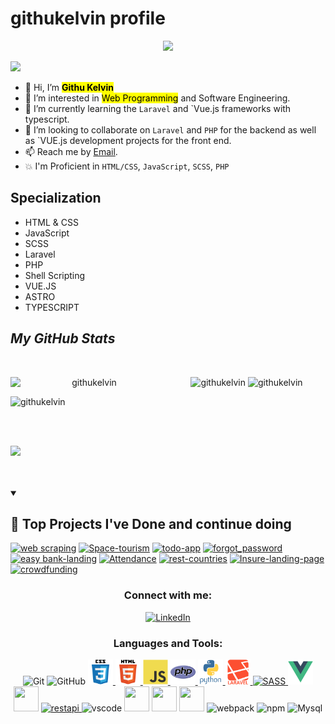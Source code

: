 # **githukelvin profile**

<p align="center">
  <img src="https://readme-typing-svg.demolab.com?font=Open+sans&pause=1000&color=1149F7&background=FF8B9400&width=435&lines=Frontend+%26+Backend+Developer;Intermediate+Web+scraper;2%2B+Years+of+experience;Always+Learning+new+Things;Interested+in+Network+hacking">
</p>


[![](https://visitcount.itsvg.in/api?id=githukelvin&label=Profile%20Views&pretty=false)](https://githukelvin.tech)

- 👋 Hi, I’m <mark>**Githu Kelvin**</mark>
- 👀 I’m interested in <mark>Web Programming</mark> and Software Engineering.
- 🌱 I’m currently learning the `Laravel` and `Vue.js frameworks with typescript.
- 💞️ I’m looking to collaborate on `Laravel` and `PHP` for the backend as well as `VUE.js development projects for the front end.
- 📫 Reach me by <!--[Mobile No](0758206444) or text via--> [Email](kelvingithu019@gmail.com).
- 💥 I'm Proficient in `HTML/CSS`, `JavaScript`, `SCSS`, `PHP`

## Specialization

- HTML & CSS
- JavaScript
- SCSS
- Laravel
- PHP
- Shell Scripting
- VUE.JS
- ASTRO
- TYPESCRIPT

<h2><i>My GitHub Stats</i></h2>

<br />
<p align="center">
  <img
    width="50%"
    src="https://github-readme-streak-stats.herokuapp.com?user=githukelvin&theme=blood-dark"
    alt="githukelvin"
  />
<img
    width="40%"
    src="https://github-readme-stats.vercel.app/api/top-langs?username=githukelvin&show_icons=true&theme=dark&title_color=ff8000&text_color=ffffff&bg_color=000000&locale=en&layout=compact&hide_border=true"
    alt="githukelvin"
  />
<img width="50%"  align="left"
        src="https://github-readme-stats.vercel.app/api/wakatime?username=@creator254&layout=compact&theme=tokyonight" alt="githukelvin"/>
</p>

<p align="left">
  <img
    src="https://github-readme-stats.vercel.app/api?username=githukelvin&show_icons=true&theme=gotham"
    alt="githukelvin"
  />
</p>
<br><br>

<p><img src="https://wakatime.com/share/@creator254/63909aa3-cee7-41de-8b63-287dad00f7ba.svg"/></p>
<br><br>

<details align="left" open>
  <summary><h2>📕 Top Projects I've Done and continue doing</h2></summary>

  <!-- Small repo cards https://github.com/DenverCoder1/github-readme-stats (fork of anuraghazra/GitHub-readme-stats) -->
  <p align="left">
    <a href="https://github.com/githukelvin/python-Webscraping"
      ><img
        width="278"
        src="https://denvercoder1-github-readme-stats.vercel.app/api/pin/?username=githukelvin&repo=python-Webscraping&theme=react&bg_color=1F222E&title_color=F85D7F&hide_border=true&icon_color=F8D866&show_icons=false&show_description=false"
        alt="web scraping"
    /></a>
    <a href="https://github.com/githukelvin/Space-tourism"
      ><img
        width="278"
        src="https://denvercoder1-github-readme-stats.vercel.app/api/pin/?username=githukelvin&repo=Space-tourism&theme=react&bg_color=1F222E&title_color=F85D7F&hide_border=true&icon_color=F8D866&show_icons=false&show_description=false"
        alt="Space-tourism"
    /></a>
    <a href="https://github.com/githukelvin/todo-app"
      ><img
        width="278"
        src="https://denvercoder1-github-readme-stats.vercel.app/api/pin/?username=githukelvin&repo=todo-app&theme=react&bg_color=1F222E&title_color=F85D7F&hide_border=true&icon_color=F8D866&show_icons=false&show_description=false"
        alt="todo-app"
    /></a>
    <a href="https://github.com/githukelvin/forgot_password"
      ><img
        width="278"
        src="https://denvercoder1-github-readme-stats.vercel.app/api/pin/?username=githukelvin&repo=forgot_password&theme=react&bg_color=1F222E&title_color=F85D7F&hide_border=true&icon_color=F8D866&show_icons=false&show_description=false"
        alt="forgot_password"
    /></a>
    <a href="https://github.com/githukelvin/easybank-landing"
      ><img
        width="278"
        src="https://denvercoder1-github-readme-stats.vercel.app/api/pin?username=githukelvin&repo=easybank-landing&theme=react&bg_color=1F222E&title_color=F85D7F&hide_border=true&icon_color=F8D866&show_icons=false&show_description=false"
        alt="easy bank-landing"
    /></a>
    <a href="https://github.com/githukelvin/Attedance-system"
      ><img
        width="278"
        src="https://denvercoder1-github-readme-stats.vercel.app/api/pin?username=githukelvin&repo=Attedance-system&theme=react&bg_color=1F222E&title_color=F85D7F&hide_border=true&icon_color=F8D866&show_icons=false&show_description=false"
        alt="Attendance"
    /></a>
    <a href="https://github.com/githukelvin/rest-countries"
      ><img
        width="278"
        src="https://denvercoder1-github-readme-stats.vercel.app/api/pin?username=githukelvin&repo=rest-countries&theme=react&bg_color=1F222E&title_color=F85D7F&hide_border=true&icon_color=F8D866&show_icons=false&show_description=false"
        alt="rest-countries"
    /></a>
       <a href="https://github.com/githukelvin/Insure-landing-page"
      ><img
        width="278"
        src="https://denvercoder1-github-readme-stats.vercel.app/api/pin?username=githukelvin&repo=Insure-landing-page&theme=react&bg_color=1F222E&title_color=F85D7F&hide_border=true&icon_color=F8D866&show_icons=false&show_description=false"
        alt="Insure-landing-page"
    /></a>
     <a href="https://github.com/githukelvin/crowdfunding"
      ><img
        width="278"
        src="https://denvercoder1-github-readme-stats.vercel.app/api/pin?username=githukelvin&repo=crowdfunding&theme=react&bg_color=1F222E&title_color=F85D7F&hide_border=true&icon_color=F8D866&show_icons=false&show_description=false"
        alt="crowdfunding"
    /></a>
  </p>
</details>

<h3 align="center">Connect with me:</h3>
<p align="center">
  <a
    href="https://www.linkedin.com/in/kelvingithu/?lipi=urn%3Ali%3Apage%3Ad_flagship3_feed%3B3tnMURuWQwGxsAutgE88oQ%3D%3D"
    target="blank"
    ><img
      height="50"
      src="https://brand.linkedin.com/content/dam/me/brand/en-us/brand-home/logos/In-Blue-Logo.png.original.png"
      alt="LinkedIn"
      title="LinkedIn"
  /></a>
</p>

<h3 align="center">Languages and Tools:</h3>
<p align="center">
  <img
    height="40"
    src="https://user-images.githubusercontent.com/25181517/117364277-fc4eb280-aebd-11eb-8769-a3583c6a2037.png"
    alt="Git"
    title="Git"
  />
  <img
    height="40"
    src="https://user-images.githubusercontent.com/25181517/117364276-fc4eb280-aebd-11eb-92ba-8a6ef74b7313.png"
    alt="GitHub"
    title="GitHub"
  />
  <a href="https://www.w3schools.com/css/" target="_blank" rel="noreferrer">
    <img
      src="https://raw.githubusercontent.com/devicons/devicon/master/icons/css3/css3-original-wordmark.svg"
      alt="css3"
      width="40"
      height="40"
    />
  </a>
  <a href="https://www.w3.org/html/" target="_blank" rel="noreferrer">
    <img
      src="https://raw.githubusercontent.com/devicons/devicon/master/icons/html5/html5-original-wordmark.svg"
      alt="html5"
      width="40"
      height="40"
    />
  </a>
  <a
    href="https://developer.mozilla.org/en-US/docs/Web/JavaScript"
    target="_blank"
    rel="noreferrer"
  >
    <img
      src="https://raw.githubusercontent.com/devicons/devicon/master/icons/javascript/javascript-original.svg"
      alt="javascript"
      width="40"
      height="40"
    />
  </a>
  <a href="https://php.net" target="_blank" rel="noreferrer">
    <img
      src="https://raw.githubusercontent.com/devicons/devicon/master/icons/php/php-original.svg"
      alt="php"
      width="40"
      height="40"
    />
  </a>
  <a href="https://python.org" target="_blank" rel="noreferrer">
    <img
      src="https://raw.githubusercontent.com/devicons/devicon/master/icons/python/python-original-wordmark.svg"
      alt="python"
      width="40"
      height="40"
    />
  </a>
    <a href="https://python.org" target="_blank" rel="noreferrer">
    <img
      src="https://raw.githubusercontent.com/devicons/devicon/master/icons/laravel/laravel-plain-wordmark.svg"
      alt="laravel"
      width="40"
      height="40"
    />
  </a>
      <a href="https://python.org" target="_blank" rel="noreferrer">
    <img
       src="https://cdn.jsdelivr.net/gh/devicons/devicon/icons/sass/sass-original.svg"
      alt="SASS"
      width="40"
      height="40"
    />
  </a>
  <a href="https://vue.org" target="_blank" rel="noreferrer">
    <img
    src="https://raw.githubusercontent.com/devicons/devicon/master/icons/vuejs/vuejs-original.svg"
      alt="vuejs"
      width="40"
      height="40"
    />
  </a>
  <img src="https://cdn.jsdelivr.net/gh/devicons/devicon/icons/vuetify/vuetify-original.svg"   width="40"
      height="40"/>
  <a href="http://google.com" target="_blank" rel="noreferrer">
    <img
      src="https://user-images.githubusercontent.com/25181517/192107858-fe19f043-c502-4009-8c47-476fc89718ad.png"
      alt="restapi"
      width="40"
      height="40"
    />
  </a>
  <img
    src="https://user-images.githubusercontent.com/25181517/192108891-d86b6220-e232-423a-bf5f-90903e6887c3.png"
    width="40"
    height="40"
    alt="vscode"
  />
  <img src="https://cdn.jsdelivr.net/gh/devicons/devicon/icons/markdown/markdown-original.svg"  width="40"
      height="40" />
  <img src="https://cdn.jsdelivr.net/gh/devicons/devicon/icons/pycharm/pycharm-original.svg"  width="40"
      height="40" />
  <img src="https://cdn.jsdelivr.net/gh/devicons/devicon/icons/selenium/selenium-original.svg"  width="40"
      height="40" />
  <img
    src="https://user-images.githubusercontent.com/25181517/187955008-981340e6-b4cc-441b-80cf-7a5e94d29e7e.png"
    height="40"
    width="40"
    alt="webpack"
  />
  <img
    src="https://user-images.githubusercontent.com/25181517/121401671-49102800-c959-11eb-9f6f-74d49a5e1774.png"
    height="40"
    width="40"
    alt="npm"
  />
  <img
    src="https://github.com/get-icon/geticon/raw/master/icons/mysql.svg"
    height="40"
    width="40"
    alt="Mysql"
    title="Mysql"
  />
</p>
